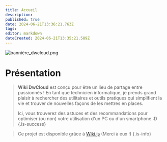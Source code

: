 ```yaml
---
title: Accueil
description: 
published: true
date: 2024-06-21T13:36:21.763Z
tags: 
editor: markdown
dateCreated: 2024-06-21T13:35:21.589Z
---
```


![bannière_dwcloud.png](/images/bannière_dwcloud.png)

# Présentation

> **Wiki DwCloud** est conçu pour être un lieu de partage entre passionnés !
> En tant que technicien informatique, je prends grand plaisir à rechercher des utilitaires et outils pratiques qui simplifient la vie et trouver de nouvelles façons de les mettres en places.
>
> Ici, vous trouverez des astuces et des recommandations pour optimiser (ou non) votre utilisation d'un PC ou d'un smartphone :D
{.is-success}

> Ce projet est disponible grâce à [Wiki.js](https://js.wiki/) (Merci à eux !)
{.is-info}
